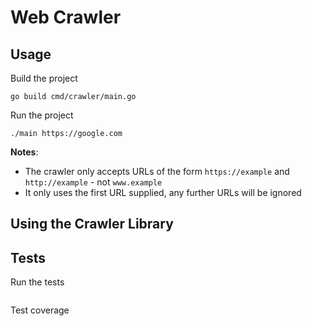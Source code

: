 
# Web Crawler

## Usage

Build the project
```
go build cmd/crawler/main.go
```

Run the project
```
./main https://google.com
```

**Notes**: 
- The crawler only accepts URLs of the form `https://example` and `http://example` - not `www.example`
- It only uses the first URL supplied, any further URLs will be ignored

## Using the Crawler Library



## Tests

Run the tests
```

```

Test coverage
```

```